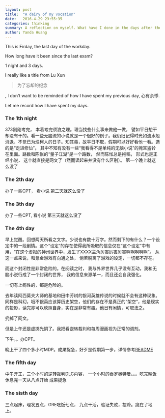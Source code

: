 ```yaml
---
layout: post
title:  "A dairy of my vocation"
date:   2016-4-29 23:55:35
categories: thinking
summary: A reflection on myself. What have I done in the days after the exam?
author: Yanda Huang
---
```


This is Firday, the last day of the workday.

How long have it been since the last exam?

1 night and 3 days.

I really like a title from Lu Xun

>为了忘却的纪念

, I don't want to be reminded of how I have spent my previous day, 心有余悸. 

Let me record how I have spent my days.

### The 1th night

373刚刚考完， 本着考完须浪之理。理当找些什么事来做他一做， 譬如平日想干却没有干的。看一些无脑流的小说就是一个很好的例子。我仍旧记得时光如流水般消退，不觉已为烂柯人的日子。知其毒，故平日不取，假期可以好好看他一看。选的是“走进修仙”， 其中不知有没有一些“我看得不是单纯的无脑小说”的掩耳盗铃在里面。路数和陈怅的“量子江湖”是一个路数， 然而陈怅总是拖稿， 形式也是正经小说， 这个就直接是网文了（然而读起来并没有什么区别）。
第一个晚上就这么没了

### The 2th day

办了一些CPT， 看小说
第二天就这么没了

### The 3th day

办了一些CPT, 看小说
第三天就这么没了

### The 4th day

早上觉醒。回想两天所看之文字。少说也有数十万字。然而剩下的有什么？一个设定中的一段剧情。这个“设定”的存在使得我所吸取的信息仅在“这个设定”中有用，“在这个虚拟的神州世界中，发生了XXXX主角厉害厉害厉害啊啊啊啊啊”。 从这一点来说，和氪金游戏有向通之处， 倘若脱离了游戏的设定，一切都不存在。

而这个封闭性是非常危险的。在阅读之时， 我与外界世界几乎没有互动，我和无脑小说行成了一个封闭的世界， 我的信息来源单一，而且还会自我强化。

一切有上瘾性的，都是危险的。

去年读阿西莫夫大师的基地和田中芳树的银河英雄传说的时候就不会有这种现象。 同样是科幻，哦不银英应该算历史架空，他们的存在不是真正的“架空”，他是现实的投影，读完亦可以映照自身，实在是非常有趣。他日有闲情，可取法之。

扔掉了网文。

但是上午还是虚掷光阴了。我把看逆转裁判和每周漫画视为正常的调剂。

下午。。办CPT。

晚上干了四个多小时MDP。成果捉急，好歹是假期第一步，详情参考[README](https://github.com/BGMENG/Microstick2_NFC/blob/master/README.md)

### The fifth day

中午开工，三个小时的逆转裁判DLC内容， 一个小时的泰罗奥特曼。。。吃完晚饭休息完一天从八点开始
成果捉急

### The sisth day

三点起床，理发五点，GRE吃饭七点， 九点干活，验证失败，投降。跪在了地上。
